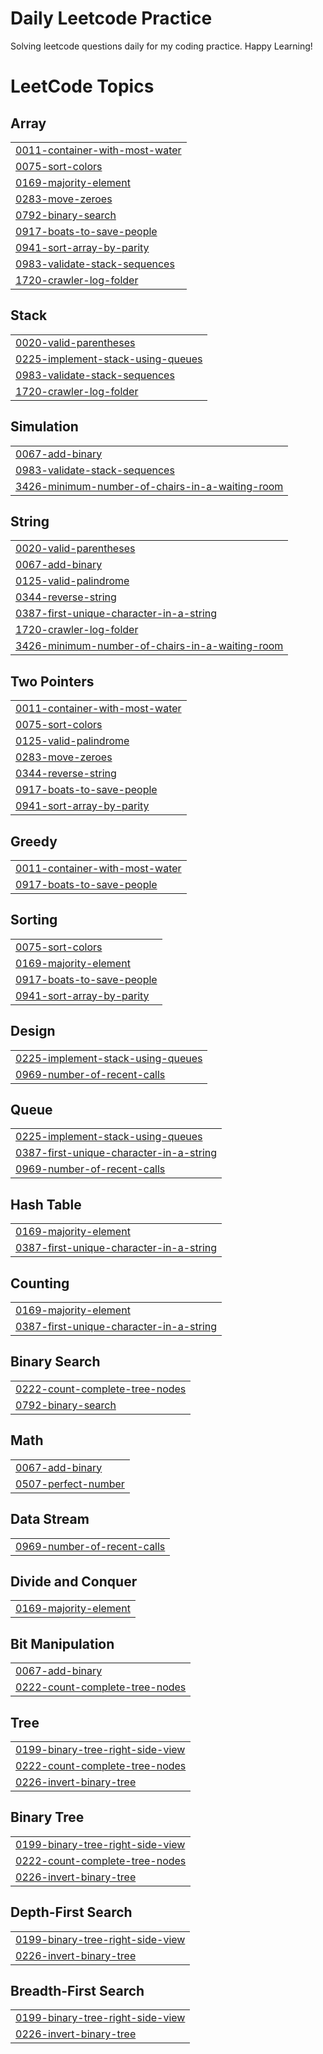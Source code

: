# Daily Leetcode Practice
Solving leetcode questions daily for my coding practice. Happy Learning!

<!---LeetCode Topics Start-->
# LeetCode Topics
## Array
|  |
| ------- |
| [0011-container-with-most-water](https://github.com/A5jadAli/leetcode-practice/tree/master/0011-container-with-most-water) |
| [0075-sort-colors](https://github.com/A5jadAli/leetcode-practice/tree/master/0075-sort-colors) |
| [0169-majority-element](https://github.com/A5jadAli/leetcode-practice/tree/master/0169-majority-element) |
| [0283-move-zeroes](https://github.com/A5jadAli/leetcode-practice/tree/master/0283-move-zeroes) |
| [0792-binary-search](https://github.com/A5jadAli/leetcode-practice/tree/master/0792-binary-search) |
| [0917-boats-to-save-people](https://github.com/A5jadAli/leetcode-practice/tree/master/0917-boats-to-save-people) |
| [0941-sort-array-by-parity](https://github.com/A5jadAli/leetcode-practice/tree/master/0941-sort-array-by-parity) |
| [0983-validate-stack-sequences](https://github.com/A5jadAli/leetcode-practice/tree/master/0983-validate-stack-sequences) |
| [1720-crawler-log-folder](https://github.com/A5jadAli/leetcode-practice/tree/master/1720-crawler-log-folder) |
## Stack
|  |
| ------- |
| [0020-valid-parentheses](https://github.com/A5jadAli/leetcode-practice/tree/master/0020-valid-parentheses) |
| [0225-implement-stack-using-queues](https://github.com/A5jadAli/leetcode-practice/tree/master/0225-implement-stack-using-queues) |
| [0983-validate-stack-sequences](https://github.com/A5jadAli/leetcode-practice/tree/master/0983-validate-stack-sequences) |
| [1720-crawler-log-folder](https://github.com/A5jadAli/leetcode-practice/tree/master/1720-crawler-log-folder) |
## Simulation
|  |
| ------- |
| [0067-add-binary](https://github.com/A5jadAli/leetcode-practice/tree/master/0067-add-binary) |
| [0983-validate-stack-sequences](https://github.com/A5jadAli/leetcode-practice/tree/master/0983-validate-stack-sequences) |
| [3426-minimum-number-of-chairs-in-a-waiting-room](https://github.com/A5jadAli/leetcode-practice/tree/master/3426-minimum-number-of-chairs-in-a-waiting-room) |
## String
|  |
| ------- |
| [0020-valid-parentheses](https://github.com/A5jadAli/leetcode-practice/tree/master/0020-valid-parentheses) |
| [0067-add-binary](https://github.com/A5jadAli/leetcode-practice/tree/master/0067-add-binary) |
| [0125-valid-palindrome](https://github.com/A5jadAli/leetcode-practice/tree/master/0125-valid-palindrome) |
| [0344-reverse-string](https://github.com/A5jadAli/leetcode-practice/tree/master/0344-reverse-string) |
| [0387-first-unique-character-in-a-string](https://github.com/A5jadAli/leetcode-practice/tree/master/0387-first-unique-character-in-a-string) |
| [1720-crawler-log-folder](https://github.com/A5jadAli/leetcode-practice/tree/master/1720-crawler-log-folder) |
| [3426-minimum-number-of-chairs-in-a-waiting-room](https://github.com/A5jadAli/leetcode-practice/tree/master/3426-minimum-number-of-chairs-in-a-waiting-room) |
## Two Pointers
|  |
| ------- |
| [0011-container-with-most-water](https://github.com/A5jadAli/leetcode-practice/tree/master/0011-container-with-most-water) |
| [0075-sort-colors](https://github.com/A5jadAli/leetcode-practice/tree/master/0075-sort-colors) |
| [0125-valid-palindrome](https://github.com/A5jadAli/leetcode-practice/tree/master/0125-valid-palindrome) |
| [0283-move-zeroes](https://github.com/A5jadAli/leetcode-practice/tree/master/0283-move-zeroes) |
| [0344-reverse-string](https://github.com/A5jadAli/leetcode-practice/tree/master/0344-reverse-string) |
| [0917-boats-to-save-people](https://github.com/A5jadAli/leetcode-practice/tree/master/0917-boats-to-save-people) |
| [0941-sort-array-by-parity](https://github.com/A5jadAli/leetcode-practice/tree/master/0941-sort-array-by-parity) |
## Greedy
|  |
| ------- |
| [0011-container-with-most-water](https://github.com/A5jadAli/leetcode-practice/tree/master/0011-container-with-most-water) |
| [0917-boats-to-save-people](https://github.com/A5jadAli/leetcode-practice/tree/master/0917-boats-to-save-people) |
## Sorting
|  |
| ------- |
| [0075-sort-colors](https://github.com/A5jadAli/leetcode-practice/tree/master/0075-sort-colors) |
| [0169-majority-element](https://github.com/A5jadAli/leetcode-practice/tree/master/0169-majority-element) |
| [0917-boats-to-save-people](https://github.com/A5jadAli/leetcode-practice/tree/master/0917-boats-to-save-people) |
| [0941-sort-array-by-parity](https://github.com/A5jadAli/leetcode-practice/tree/master/0941-sort-array-by-parity) |
## Design
|  |
| ------- |
| [0225-implement-stack-using-queues](https://github.com/A5jadAli/leetcode-practice/tree/master/0225-implement-stack-using-queues) |
| [0969-number-of-recent-calls](https://github.com/A5jadAli/leetcode-practice/tree/master/0969-number-of-recent-calls) |
## Queue
|  |
| ------- |
| [0225-implement-stack-using-queues](https://github.com/A5jadAli/leetcode-practice/tree/master/0225-implement-stack-using-queues) |
| [0387-first-unique-character-in-a-string](https://github.com/A5jadAli/leetcode-practice/tree/master/0387-first-unique-character-in-a-string) |
| [0969-number-of-recent-calls](https://github.com/A5jadAli/leetcode-practice/tree/master/0969-number-of-recent-calls) |
## Hash Table
|  |
| ------- |
| [0169-majority-element](https://github.com/A5jadAli/leetcode-practice/tree/master/0169-majority-element) |
| [0387-first-unique-character-in-a-string](https://github.com/A5jadAli/leetcode-practice/tree/master/0387-first-unique-character-in-a-string) |
## Counting
|  |
| ------- |
| [0169-majority-element](https://github.com/A5jadAli/leetcode-practice/tree/master/0169-majority-element) |
| [0387-first-unique-character-in-a-string](https://github.com/A5jadAli/leetcode-practice/tree/master/0387-first-unique-character-in-a-string) |
## Binary Search
|  |
| ------- |
| [0222-count-complete-tree-nodes](https://github.com/A5jadAli/leetcode-practice/tree/master/0222-count-complete-tree-nodes) |
| [0792-binary-search](https://github.com/A5jadAli/leetcode-practice/tree/master/0792-binary-search) |
## Math
|  |
| ------- |
| [0067-add-binary](https://github.com/A5jadAli/leetcode-practice/tree/master/0067-add-binary) |
| [0507-perfect-number](https://github.com/A5jadAli/leetcode-practice/tree/master/0507-perfect-number) |
## Data Stream
|  |
| ------- |
| [0969-number-of-recent-calls](https://github.com/A5jadAli/leetcode-practice/tree/master/0969-number-of-recent-calls) |
## Divide and Conquer
|  |
| ------- |
| [0169-majority-element](https://github.com/A5jadAli/leetcode-practice/tree/master/0169-majority-element) |
## Bit Manipulation
|  |
| ------- |
| [0067-add-binary](https://github.com/A5jadAli/leetcode-practice/tree/master/0067-add-binary) |
| [0222-count-complete-tree-nodes](https://github.com/A5jadAli/leetcode-practice/tree/master/0222-count-complete-tree-nodes) |
## Tree
|  |
| ------- |
| [0199-binary-tree-right-side-view](https://github.com/A5jadAli/leetcode-practice/tree/master/0199-binary-tree-right-side-view) |
| [0222-count-complete-tree-nodes](https://github.com/A5jadAli/leetcode-practice/tree/master/0222-count-complete-tree-nodes) |
| [0226-invert-binary-tree](https://github.com/A5jadAli/leetcode-practice/tree/master/0226-invert-binary-tree) |
## Binary Tree
|  |
| ------- |
| [0199-binary-tree-right-side-view](https://github.com/A5jadAli/leetcode-practice/tree/master/0199-binary-tree-right-side-view) |
| [0222-count-complete-tree-nodes](https://github.com/A5jadAli/leetcode-practice/tree/master/0222-count-complete-tree-nodes) |
| [0226-invert-binary-tree](https://github.com/A5jadAli/leetcode-practice/tree/master/0226-invert-binary-tree) |
## Depth-First Search
|  |
| ------- |
| [0199-binary-tree-right-side-view](https://github.com/A5jadAli/leetcode-practice/tree/master/0199-binary-tree-right-side-view) |
| [0226-invert-binary-tree](https://github.com/A5jadAli/leetcode-practice/tree/master/0226-invert-binary-tree) |
## Breadth-First Search
|  |
| ------- |
| [0199-binary-tree-right-side-view](https://github.com/A5jadAli/leetcode-practice/tree/master/0199-binary-tree-right-side-view) |
| [0226-invert-binary-tree](https://github.com/A5jadAli/leetcode-practice/tree/master/0226-invert-binary-tree) |
<!---LeetCode Topics End-->
